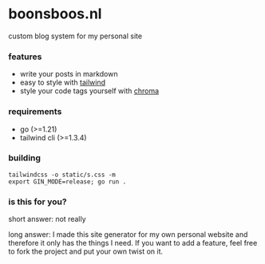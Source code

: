 # boonsboos.nl

custom blog system for my personal site

### features
- write your posts in markdown
- easy to style with [tailwind](https://tailwindcss.com)
- style your code tags yourself with [chroma](https://github.com/alecthomas/chroma)

### requirements
- go (>=1.21)
- tailwind cli (>=1.3.4)

### building
```shell
tailwindcss -o static/s.css -m
export GIN_MODE=release; go run .
```

### is this for you?
short answer: not really

long answer: I made this site generator for my own personal website and therefore it only has the things I need. If you want to add a feature, feel free to fork the project and put your own twist on it.